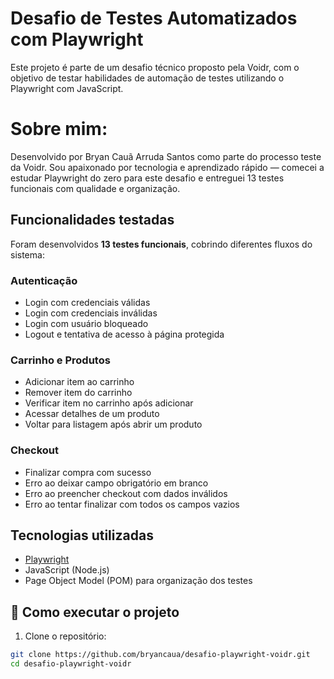 # Desafio de Testes Automatizados com Playwright

Este projeto é parte de um desafio técnico proposto pela Voidr, com o objetivo de testar habilidades de automação de testes utilizando o Playwright com JavaScript.

# Sobre mim:

Desenvolvido por Bryan Cauã Arruda Santos como parte do processo teste da Voidr.
Sou apaixonado por tecnologia e aprendizado rápido — comecei a estudar Playwright do zero para este desafio e entreguei 13 testes funcionais com qualidade e organização.

## Funcionalidades testadas

Foram desenvolvidos **13 testes funcionais**, cobrindo diferentes fluxos do sistema:

### Autenticação
- Login com credenciais válidas
- Login com credenciais inválidas
- Login com usuário bloqueado
- Logout e tentativa de acesso à página protegida

### Carrinho e Produtos
- Adicionar item ao carrinho
- Remover item do carrinho
- Verificar item no carrinho após adicionar
- Acessar detalhes de um produto
- Voltar para listagem após abrir um produto

### Checkout
- Finalizar compra com sucesso
- Erro ao deixar campo obrigatório em branco
- Erro ao preencher checkout com dados inválidos
- Erro ao tentar finalizar com todos os campos vazios

## Tecnologias utilizadas
- [Playwright](https://playwright.dev/)
- JavaScript (Node.js)
- Page Object Model (POM) para organização dos testes

## 🚀 Como executar o projeto

1. Clone o repositório:
```bash
git clone https://github.com/bryancaua/desafio-playwright-voidr.git
cd desafio-playwright-voidr
